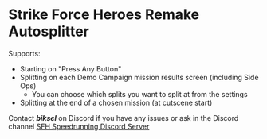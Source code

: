 # Strike Force Heroes Remake Autosplitter
Supports: 
- Starting on "Press Any Button"
- Splitting on each Demo Campaign mission results screen (including Side Ops)
    * You can choose which splits you want to split at from the settings
- Splitting at the end of a chosen mission (at cutscene start)

Contact ***biksel*** on Discord if you have any issues or ask in the Discord channel [SFH Speedrunning Discord Server](https://discord.gg/vTgGpU8RwQ)
